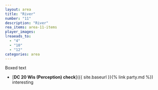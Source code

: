 ```yaml
---
layout: area
title: "River"
number: "11"
description: "River"
rea_items: area-11-items
player_images:
lreaeads_to:
  - "4"
  - "10"
  - "12"
categories: area
---
```

Boxed text

* [**DC 20 Wis (Perception) check**]({{ site.baseurl }}{% link party.md %}) interesting
